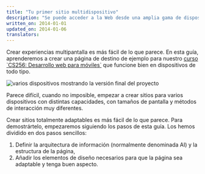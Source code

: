 ```yaml
---
title: "Tu primer sitio multidispositivo"
description: "Se puede acceder a la Web desde una amplia gama de dispositivos, desde teléfonos de pantalla pequeña a televisores de pantalla gigante. Aprende a crear un sitio que funcione bien en todos los dispositivos."
written_on: 2014-01-01
updated_on: 2014-01-06
translators:
---
```


<p class="intro">
  Crear experiencias multipantalla es más fácil de lo que parece. En esta guía, aprenderemos a crear una página de destino de ejemplo para nuestro <a href='https://www.udacity.com/course/cs256'>curso `CS256: Desarrollo web para móviles`</a> que funcione bien en dispositivos de todo tipo.
</p>

<img src="images/finaloutput-2x.jpg" alt="varios dispositivos mostrando la versión final del proyecto">

Parece difícil, cuando no imposible, empezar a crear sitios para varios dispositivos con distintas capacidades, con tamaños de pantalla y métodos de interacción muy diferentes.

Crear sitios totalmente adaptables es más fácil de lo que parece. Para demostrártelo, empezaremos siguiendo los pasos de esta guía.  Los hemos dividido en dos pasos sencillos:

1.  Definir la arquitectura de información (normalmente denominada AI) y la estructura de la página, 
2.  Añadir los elementos de diseño necesarios para que la página sea adaptable y tenga buen aspecto.


